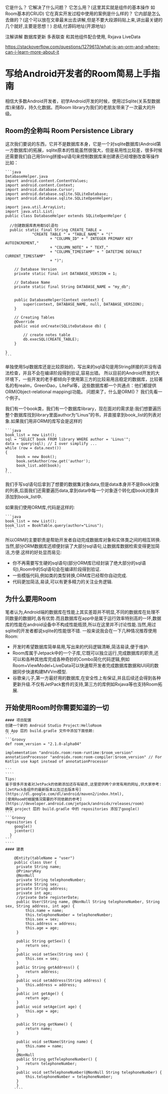 它是什么？
它解决了什么问题？
它怎么用？(这里其实就是组件的基本操作 如 Room基本的CRUD)
它在真实开发过程中使用的案例是什么样的？
它内部是怎么去做的？(这个可以放在文章最末出去讲解,但是不要大段源码贴上来,讲出最关键的几个就好,主要是思想！)
总结,付源码地址(开源地址)

注解讲解
数据库更新
多表联查
和其他组件配合使用, Rxjava LiveData

https://stackoverflow.com/questions/1279613/what-is-an-orm-and-where-can-i-learn-more-about-it

# 写给Android开发者的Room简易上手指南
相信大多数Android开发者，初学Android开发的时候，使用过Sqlite(关系型数据库)来储存，持久化数据。而Room library为我们的老朋友带来了一次最大的升级。
## Room的全称叫 Room Persistence Library
这次我们要说的东西，它并不是数据库本身，它是一个对sqlite数据库(Android第一方数据库)的拓展，sqlite原本的性能虽然很强大，但是易用性比较差，很多时候还需要我们自己用String拼接sql语句来控制数据库来创建表已经增删改查等操作比如：
````
```java
DatabaseHelper.java
import android.content.ContentValues;
import android.content.Context;
import android.database.Cursor;
import android.database.sqlite.SQLiteDatabase;
import android.database.sqlite.SQLiteOpenHelper;

import java.util.ArrayList;
import java.util.List;
public class DatabaseHelper extends SQLiteOpenHelper {

  //创建数据库表用都SQl语句
  public static final String CREATE_TABLE =
            "CREATE TABLE " + "TABLE_NAME" + "("
                    + "COLUMN_ID" + " INTEGER PRIMARY KEY AUTOINCREMENT,"
                    + "COLUMN_NOTE" + " TEXT,"
                    + "COLUMN_TIMESTAMP" + " DATETIME DEFAULT CURRENT_TIMESTAMP"
                    + ")";

    // Database Version
    private static final int DATABASE_VERSION = 1;

    // Database Name
    private static final String DATABASE_NAME = "my_db";


    public DatabaseHelper(Context context) {
        super(context, DATABASE_NAME, null, DATABASE_VERSION);
    }

    // Creating Tables
    @Override
    public void onCreate(SQLiteDatabase db) {

        // create notes table
        db.execSQL(CREATE_TABLE);
    }

}
```
````
单独使用Sql数据库还是比较原始的，写出来的sql语句是用String拼接的并没有语法检查，并且不会在编译阶段得到验证,容易出错。
所以目前的Android开发的大环境下，一些开发的老手都倾向于使用第三方的比较易用且稳定的数据库，比较著名的有realm，GreenDao，LitePal等，这些数据库都一个共通点：他们都提供ORM(Object-relational mapping)功能。
问题来了，什么是ORM()？
我们先看一个例子。

我们有一个book类，我们有一个数据库library，现在面对的需求是:我们想要遍历整个数据库找到library里面author为“Linus”的书，并直接拿到book_list的列表对象.如果我们用非ORM的库写会是这样的
````
```java
book_list = new List();
sql = "SELECT book FROM library WHERE author = 'Linus'";
data = query(sql); // I over simplify ...
while (row = data.next())
{
     book = new Book();
     book.setAuthor(row.get('author');
     book_list.add(book);
}
```
````
我们手写sql语句后拿到了想要的数据集对象data,但是data本身并不是Book对象的列表,后面我们还需要遍历data,拿到data中每一个对象逐个转化成book对象并添加到book_list中.

如果我们使用ORM库,代码是这样的:
````
```java
book_list = new List();
book_list = BookTable.query(author="Linus");
```
````
所以ORM的主要职责是帮助开发者自动完成数据库对象和实体类之间的相互转换.当然,部分ORM数据库还顺便封装了大部分sql语句,让数据库数据检索变得更加简洁,方便.这样的好处显而易见:
- 你不再需要写生硬的sql语句(部分ORM库已经封装了绝大部分的sql语句),Room中的Sql语句会在编译阶段得到验证.
- 一些模版代码,例如类的类型转换,ORM库已经帮你自动完成.
- 代码更加简洁,易读,可以有更多精力的关注业务逻辑.
## 为什么要用Room
笔者认为,Android端的数据库在性能上其实差距并不明显,不同的数据库在处理不同数量的数据时,各有优势.而且数据库在app中是属于运行效率特别高的一环,数据库的性能在android设备中不构成性能瓶颈,所以在这里并不讨论性能.当然,用过sqlite的开发者都说sqlite的性能很不错.
一般来说我会在一下几种情况推荐使用Room:
- 开发时希望数据库简单易用,写出来的代码逻辑清晰,简洁易读,便于维护.
- Room库属于Jetpack中的一个子库,它既可以独立运行,完成数据库的职责,还可以和各种其他库完成各种奇妙的Combo简化代码逻辑,例如Room+ViewModel+LiveData可以快速帮开发者完成数据库数据和UI间的数据同步快速构建MVVm模型.
- 谷歌亲儿子,第一方最好用的数据库,在安全性上有保证,并且后续还会得到各种更新升级.不仅有JetPack套件的支持,第三方的库例如Rxjava等也支持Room拓展.
 ## 开始使用Room时你需要知道的一切

    #### 项目配置
    创建一个新的 Android Studio Project:HelloRoom
    在 App 层的 build.gradle 文件中添加下面依赖:
    ````
    ```Groovy
    def room_version = "2.1.0-alpha04"

    implementation "androidx.room:room-runtime:$room_version"
    annotationProcessor "androidx.room:room-compiler:$room_version" // For Kotlin use kapt instead of annotationProcessor

    ```
    ````
    Tips:
    鉴于很多开发者对JetPack的依赖添加还存有疑虑,这里提供两个非常有用的网址,供大家参考:
    [JetPack各组件的最新版本以及过去版本号](https://dl.google.com/dl/android/maven2/index.html),
    [使用Room时根据情况需要的不同依赖的参考](https://developer.android.com/jetpack/androidx/releases/room)
    确保 project 层的 build.gradle 中的 repositories 添加了google()
    ````
    ```Groovy
    repositories {
        google()
        jcenter()
      }
    ```
    ````
    #### 建表
    

   ````
       @Entity(tableName = "user")
       public class User {
        private String name;
        @PrimaryKey
        @NonNull
        private String telephoneNumber;
        private String sex;
        private String address;
        private int age;
        //private Date registerDate;
        public User(String name, @NonNull String telephoneNumber, String sex, String address, int age) {
            this.name = name;
            this.telephoneNumber = telephoneNumber;
            this.sex = sex;
            this.address = address;
            this.age = age;
        }

        public String getSex() {
            return sex;
        }
        public void setSex(String sex) {
            this.sex = sex;
        }
        public String getAddress() {
            return address;
        }
        public void setAddress(String address) {
            this.address = address;
        }
        public int getAge() {
            return age;
        }
        public void setAge(int age) {
            this.age = age;
        }

        public String getName() {
            return name;
        }

        public void setName(String name) {
            this.name = name;
        }
        @NonNull
        public String getTelephoneNumber() {
            return telephoneNumber;
        }
        public void setTelephoneNumber(@NonNull String telephoneNumber) {
            this.telephoneNumber = telephoneNumber;
        }
        }
       ````
